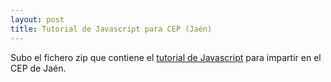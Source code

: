 ```yaml
---
layout: post
title: Tutorial de Javascript para CEP (Jaén)
---
```

Subo el fichero zip que contiene el [tutorial de Javascript](javascript-2014.zip)	 para impartir
en el CEP de Jaén.